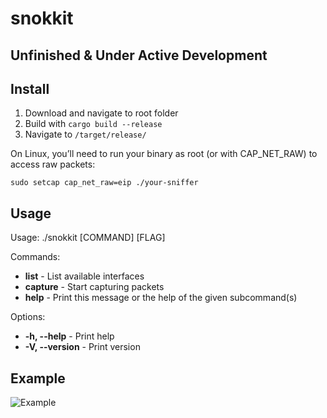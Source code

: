 # snokkit
## Unfinished & Under Active Development

## Install

1. Download and navigate to root folder
2. Build with ```cargo build --release```
3. Navigate to ```/target/release/```

On Linux, you’ll need to run your binary as root (or with CAP_NET_RAW) to access raw packets:

```sudo setcap cap_net_raw=eip ./your-sniffer```

## Usage

Usage: ./snokkit [COMMAND] [FLAG]

Commands:
<ul>
    <li><b>list</b> - List available interfaces</li>
    <li><b>capture</b> - Start capturing packets</li>
    <li><b>help</b> - Print this message or the help of the given subcommand(s)</li>
</ul>

Options:
<ul>
    <li><b>-h, --help</b> - Print help</li>
    <li><b>-V, --version</b> - Print version</li>
</ul>


## Example

![Example](img/example.png)
